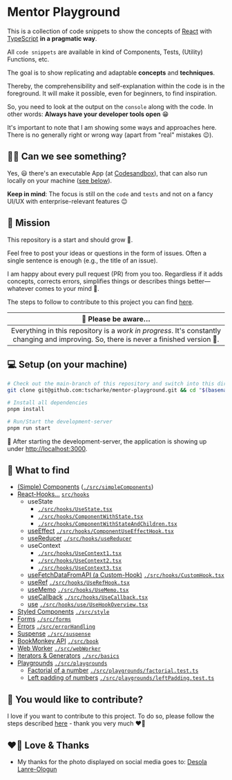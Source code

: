 # Mentor Playground

This is a collection of code snippets to show the concepts of [React](https://react.dev) with [TypeScript](https://www.typescriptlang.org) **in a pragmatic way**.

All `code snippets` are available in kind of Components, Tests, (Utility) Functions, etc.

The goal is to show replicating and adaptable **concepts** and **techniques**.

Thereby, the comprehensibility and self-explanation within the code is in the foreground.
It will make it possible, even for beginners, to find inspiration.

So, you need to look at the output on the `console` along with the code.
In other words: **Always have your developer tools open** 😁

It's important to note that I am showing some ways and approaches here.
There is no generally right or wrong way (apart from "real" mistakes 😉).

## 🧑‍🎨 Can we see something?

Yes, 😃 there's an executable App (at [Codesandbox](https://githubbox.com/tscharke/mentor-playground)),
that can also run locally on your machine ([see below](#-setup-on-your-machine)).

**Keep in mind**: The focus is still on the `code` and `tests` and not on a fancy UI/UX with enterprise-relevant features 😉

## 🚀 Mission

This repository is a start and should grow 💪.

Feel free to post your ideas or questions in the form of issues. Often a single sentence is enough (e.g., the title of an issue).

I am happy about every pull request (PR) from you too.
Regardless if it adds concepts, corrects errors, simplifies things or describes things
better—whatever comes to your mind 🥳.

The steps to follow to contribute to this project you can find [here](CONTRIBUTING.md).

|                                                           🚧 Please be aware…                                                            |
| :--------------------------------------------------------------------------------------------------------------------------------------: |
| Everything in this repository is a _work in progress_. It's constantly changing and improving. So, there is never a finished version 🤷. |

## 💻 Setup (on your machine)

```bash
# Check out the main-branch of this repository and switch into this directory
git clone git@github.com:tscharke/mentor-playground.git && cd "$(basename "$_" .git)"

# Install all dependencies
pnpm install

# Run/Start the development-server
pnpm run start
```

🤩 After starting the development-server, the application is showing up under [http://localhost:3000](http://localhost:3000).

## 👀 What to find

- [(Simple) Components](./src/simpleComponents) ([`./src/simpleComponents`](./src/simpleComponents))
- [React-Hooks…](./src/hooks) [`src/hooks`](./src/hooks)
  - useState
    - [`./src/hooks/UseState.tsx`](./src/hooks/UseState.tsx)
    - [`./src/hooks/ComponentWithState.tsx`](./src/hooks/ComponentWithState.tsx)
    - [`./src/hooks/ComponentWithStateAndChildren.tsx`](./src/hooks/ComponentWithStateAndChildren.tsx)
  - [useEffect](./src/hooks/ComponentUseEffectHook.tsx) [`./src/hooks/ComponentUseEffectHook.tsx`](./src/hooks/ComponentUseEffectHook.tsx)
  - [useReducer](./src/hooks/useReducer/UseReducer.md) [`./src/hooks/useReducer`](./src/hooks/useReducer)
  - useContext
    - [`./src/hooks/UseContext1.tsx`](./src/hooks/UseContext1.tsx)
    - [`./src/hooks/UseContext2.tsx`](./src/hooks/UseContext2.tsx)
    - [`./src/hooks/UseContext3.tsx`](./src/hooks/UseContext2.tsx)
  - [useFetchDataFromAPI (a Custom-Hook)](./src/hooks/CustomHook.tsx) [`./src/hooks/CustomHook.tsx`](./src/hooks/CustomHook.tsx)
  - [useRef](./src/hooks/UseRefHook.tsx) [`./src/hooks/UseRefHook.tsx`](./src/hooks/UseRefHook.tsx)
  - [useMemo](./src/hooks/UseMemo.tsx) [`./src/hooks/UseMemo.tsx`](./src/hooks/UseMemo.tsx)
  - [useCallback](./src/hooks/UseCallback.tsx) [`./src/hooks/UseCallback.tsx`](./src/hooks/UseCallback.tsx)
  - [use](./src/hooks/use) [`./src/hooks/use/UseHookOverview.tsx`](./src/hooks/use/UseHookOverview.tsx)
- [Styled Components](./src/style) [`./src/style`](./src/style)
- [Forms](./src/forms) [`./src/forms`](./src/forms)
- [Errors](./src/errorHandling) [`./src/errorHandling`](./src/errorHandling)
- [Suspense](./src/suspense) [`./src/suspense`](./src/suspense)
- [BookMonkey API](./src/book) [`./src/book`](./src/book)
- [Web Worker](./src/webWorker/README.md) [`./src/webWorker`](./src/webWorker)
- [Iterators & Generators](./src/basics/README.md) [`./src/basics`](./src/basics)
- [Playgrounds](./src/playgrounds) [`./src/playgrounds`](./src/playgrounds)
  - [Factorial of a number](./src/playgrounds/factorial.test.ts) [`./src/playgrounds/factorial.test.ts`](./src/playgrounds/factorial.test.ts)
  - [Left padding of numbers](./src/playgrounds/leftPadding.test.ts) [`./src/playgrounds/leftPadding.test.ts`](./src/playgrounds/leftPadding.test.ts)

## 🤝 You would like to contribute?

I love if you want to contribute to this project.
To do so, please follow the steps described [here](CONTRIBUTING.md) - thank you very much ❤️🙏

## ❤️🙏 Love & Thanks

- My thanks for the photo displayed on social media goes to: [Desola Lanre-Ologun](https://unsplash.com/de/@disruptxn)

